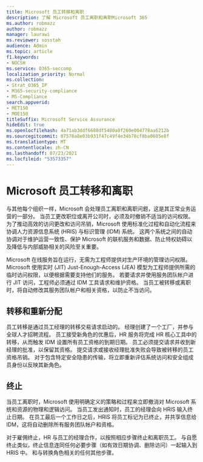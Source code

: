 ```yaml
---
title: Microsoft 员工转移和离职
description: 了解 Microsoft 员工离职和离职Microsoft 365
ms.author: robmazz
author: robmazz
manager: laurawi
ms.reviewer: sosstah
audience: Admin
ms.topic: article
f1.keywords:
- NOCSH
ms.service: O365-seccomp
localization_priority: Normal
ms.collection:
- Strat_O365_IP
- M365-security-compliance
- MS-Compliance
search.appverid:
- MET150
- MOE150
titleSuffix: Microsoft Service Assurance
hideEdit: true
ms.openlocfilehash: 4a71ab3ddf6688df5480a8f260e004778aa6212b
ms.sourcegitcommit: 07578a8e03b931f47c49f4e34b78cf8ba0605e8f
ms.translationtype: MT
ms.contentlocale: zh-CN
ms.lasthandoff: 07/23/2021
ms.locfileid: "53573357"
---
```

# <a name="microsoft-employee-transfer-and-termination"></a>Microsoft 员工转移和离职

与其他每个组织一样，Microsoft 会处理员工离职和离职问题，这是其正常业务运营的一部分。 当员工更改职位或离开公司时，必须及时撤销不适当的访问权限。 为了推动高效的访问更改和访问吊销，Microsoft 使用标准化过程和自动化流程来协调人力资源信息系统 (HRIS) 与标识管理 (IDM) 系统。 这两个系统之间的自动协调对于维护运营一致性、保护 Microsoft 的联机服务和数据、防止特权妨碍以及降低与内部威胁相关的风险至关重要。

Microsoft 在线服务旨在运行，无需为工程师提供对生产环境的管理访问权限。 Microsoft 使用实时 (JIT) Just-Enough-Access (JEA) 模型为工程师提供所需的临时访问权限，以便根据需要支持他们的服务。 若要请求并使用服务团队帐户进行 JIT 访问，工程师必须通过 IDM 工具请求和维护资格。 当员工被转移或离职时，将自动修改其服务团队帐户和相关资格，以防止不当访问。

## <a name="transfer-and-reassignment"></a>转移和重新分配

员工转移是通过员工经理的转移交易请求启动的。 经理创建了一个工厂，并参与全球人才招聘流程。 员工接受新角色的优惠后，HR 服务将完成 HR 核心工具中的转移，从而触发 IDM 设置所有员工资格的到期日期。 员工必须提交请求并收到新经理的批准，以保留其资格。 提交请求或接收经理批准失败会导致被转移的员工资格吊销。 对于包含特定安全隐患的传输，将立即重新评估系统访问和安全组成员身份以反映其新角色。

## <a name="termination"></a>终止

当员工离职时，Microsoft 使用明确定义的策略和过程来立即撤消对 Microsoft 系统和资源的物理和逻辑访问。 当员工发出通知时，员工的经理会向 HRIS 输入终止日期。 在员工最后一个工作日之后，HRIS 将员工标记为已终止，并共享信息给 IDM，这将自动删除所有服务团队帐户和资格。

对于雇佣终止，HR 与员工的经理合作，以按照相应步骤终止和离职员工。 与自愿终止类似，终止信息连同任何必要步骤（如有效日期协调、删除访问）一起输入到 HRIS 中。 和与转换角色相关的任何其他步骤。
